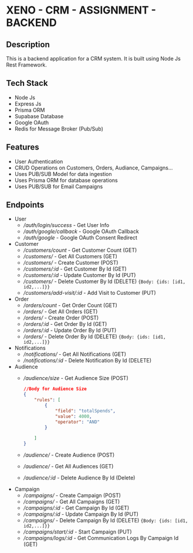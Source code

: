 # XENO - CRM - ASSIGNMENT - BACKEND

## Description
This is a backend application for a CRM system. It is built using Node Js Rest Framework.

## Tech Stack

- Node Js
- Express Js
- Prisma ORM
- Supabase Database
- Google OAuth
- Redis for Message Broker (Pub/Sub)

## Features

- User Authentication
- CRUD Operations on Customers, Orders, Audiance, Campaigns...
- Uses PUB/SUB Model for data ingestion
- Uses Prisma ORM for database operations
- Uses PUB/SUB for Email Campaigns

## Endpoints

- User
  - _/auth/login/success_ - Get User Info
  - _/auth/google/callback_ - Google OAuth Callback
  - _/auth/google_ - Google OAuth Consent Redirect
- Customer
  - _/customers/count_ - Get Customer Count (GET)
  - _/customers/_ - Get All Customers (GET)
  - _/customers/_ - Create Customer (POST)
  - _/customers/:id_ - Get Customer By Id (GET)
  - _/customers/:id_ - Update Customer By Id (PUT)
  - _/customers/_ - Delete Customer By Id (DELETE) ```{Body: {ids: [id1, id2,...]}}```
  - _/customers/add-visit/:id_ - Add Visit to Customer (PUT)
- Order
  - _/orders/count_ - Get Order Count (GET)
  - _/orders/_ - Get All Orders (GET)
  - _/orders/_ - Create Order (POST)
  - _/orders/:id_ - Get Order By Id (GET)
  - _/orders/:id_ - Update Order By Id (PUT)
  - _/orders/_ - Delete Order By Id (DELETE) ```{Body: {ids: [id1, id2,...]}}```
- Notifications
  - _/notifications/_ - Get All Notifications (GET)
  - _/notifications/:id_ - Delete Notification By Id (DELETE)
- Audience
  - _/audience/size_ - Get Audience Size (POST) 

    ```json
    //Body for Audience Size
    {
        "rules": [
            {
                "field": "totalSpends",
                "value": 4000,
                "operator": "AND"
            }          
            
        ]
    }
    ```
  - _/audience/_ - Create Audience (POST)
  - _/audience/_ - Get All Audiences (GET)
  - _/audience/:id_ - Delete Audience By Id (Delete) 
- Campaign
  - _/campaigns/_ - Create Campaign (POST)
  - _/campaigns/_ - Get All Campaigns (GET)
  - _/campaigns/:id_ - Get Campaign By Id (GET)
  - _/campaigns/:id_ - Update Campaign By Id (PUT)
  - _/campaigns/_ - Delete Campaign By Id (DELETE) ```{Body: {ids: [id1, id2,...]}}```
  - _/campaigns/start/:id_ - Start Campaign (PUT)
  - _/campaigns/logs/:id_ - Get Communication Logs By Campaign Id (GET)